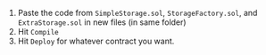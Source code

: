 
1. Paste the code from `SimpleStorage.sol`, `StorageFactory.sol`, and `ExtraStorage.sol` in new files (in same folder)
2. Hit `Compile`
3. Hit `Deploy` for whatever contract you want.

